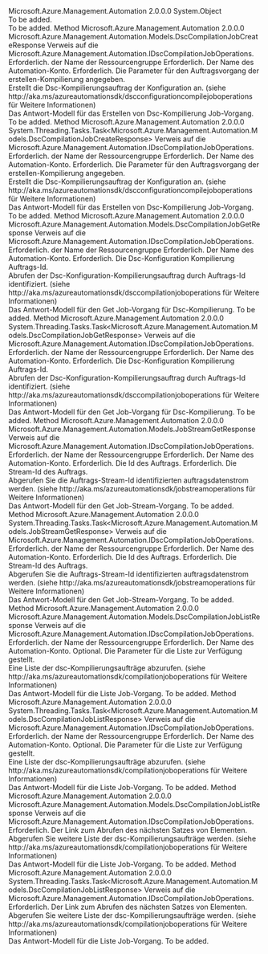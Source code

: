 <Type Name="DscCompilationJobOperationsExtensions" FullName="Microsoft.Azure.Management.Automation.DscCompilationJobOperationsExtensions">
  <TypeSignature Language="C#" Value="public static class DscCompilationJobOperationsExtensions" />
  <TypeSignature Language="ILAsm" Value=".class public auto ansi abstract sealed beforefieldinit DscCompilationJobOperationsExtensions extends System.Object" />
  <TypeSignature Language="DocId" Value="T:Microsoft.Azure.Management.Automation.DscCompilationJobOperationsExtensions" />
  <TypeSignature Language="VB.NET" Value="Public Module DscCompilationJobOperationsExtensions" />
  <TypeSignature Language="F#" Value="type DscCompilationJobOperationsExtensions = class" />
  <AssemblyInfo>
    <AssemblyName>Microsoft.Azure.Management.Automation</AssemblyName>
    <AssemblyVersion>2.0.0.0</AssemblyVersion>
  </AssemblyInfo>
  <Base>
    <BaseTypeName>System.Object</BaseTypeName>
  </Base>
  <Interfaces />
  <Docs>
    <summary>To be added.</summary>
    <remarks>To be added.</remarks>
  </Docs>
  <Members>
    <Member MemberName="Create">
      <MemberSignature Language="C#" Value="public static Microsoft.Azure.Management.Automation.Models.DscCompilationJobCreateResponse Create (this Microsoft.Azure.Management.Automation.IDscCompilationJobOperations operations, string resourceGroupName, string automationAccount, Microsoft.Azure.Management.Automation.Models.DscCompilationJobCreateParameters parameters);" />
      <MemberSignature Language="ILAsm" Value=".method public static hidebysig class Microsoft.Azure.Management.Automation.Models.DscCompilationJobCreateResponse Create(class Microsoft.Azure.Management.Automation.IDscCompilationJobOperations operations, string resourceGroupName, string automationAccount, class Microsoft.Azure.Management.Automation.Models.DscCompilationJobCreateParameters parameters) cil managed" />
      <MemberSignature Language="DocId" Value="M:Microsoft.Azure.Management.Automation.DscCompilationJobOperationsExtensions.Create(Microsoft.Azure.Management.Automation.IDscCompilationJobOperations,System.String,System.String,Microsoft.Azure.Management.Automation.Models.DscCompilationJobCreateParameters)" />
      <MemberSignature Language="VB.NET" Value="&lt;Extension()&gt;&#xA;Public Function Create (operations As IDscCompilationJobOperations, resourceGroupName As String, automationAccount As String, parameters As DscCompilationJobCreateParameters) As DscCompilationJobCreateResponse" />
      <MemberSignature Language="F#" Value="static member Create : Microsoft.Azure.Management.Automation.IDscCompilationJobOperations * string * string * Microsoft.Azure.Management.Automation.Models.DscCompilationJobCreateParameters -&gt; Microsoft.Azure.Management.Automation.Models.DscCompilationJobCreateResponse" Usage="Microsoft.Azure.Management.Automation.DscCompilationJobOperationsExtensions.Create (operations, resourceGroupName, automationAccount, parameters)" />
      <MemberType>Method</MemberType>
      <AssemblyInfo>
        <AssemblyName>Microsoft.Azure.Management.Automation</AssemblyName>
        <AssemblyVersion>2.0.0.0</AssemblyVersion>
      </AssemblyInfo>
      <ReturnValue>
        <ReturnType>Microsoft.Azure.Management.Automation.Models.DscCompilationJobCreateResponse</ReturnType>
      </ReturnValue>
      <Parameters>
        <Parameter Name="operations" Type="Microsoft.Azure.Management.Automation.IDscCompilationJobOperations" RefType="this" />
        <Parameter Name="resourceGroupName" Type="System.String" />
        <Parameter Name="automationAccount" Type="System.String" />
        <Parameter Name="parameters" Type="Microsoft.Azure.Management.Automation.Models.DscCompilationJobCreateParameters" />
      </Parameters>
      <Docs>
        <param name="operations">
            Verweis auf die Microsoft.Azure.Management.Automation.IDscCompilationJobOperations.
            </param>
        <param name="resourceGroupName">
            Erforderlich. der Name der Ressourcengruppe
            </param>
        <param name="automationAccount">
            Erforderlich. Der Name des Automation-Konto.
            </param>
        <param name="parameters">
            Erforderlich. Die Parameter für den Auftragsvorgang der erstellen-Kompilierung angegeben.
            </param>
        <summary>
            Erstellt die Dsc-Kompilierungsauftrag der Konfiguration an.  (siehe http://aka.ms/azureautomationsdk/dscconfigurationcompilejoboperations für Weitere Informationen)
            </summary>
        <returns>
            Das Antwort-Modell für das Erstellen von Dsc-Kompilierung Job-Vorgang.
            </returns>
        <remarks>To be added.</remarks>
      </Docs>
    </Member>
    <Member MemberName="CreateAsync">
      <MemberSignature Language="C#" Value="public static System.Threading.Tasks.Task&lt;Microsoft.Azure.Management.Automation.Models.DscCompilationJobCreateResponse&gt; CreateAsync (this Microsoft.Azure.Management.Automation.IDscCompilationJobOperations operations, string resourceGroupName, string automationAccount, Microsoft.Azure.Management.Automation.Models.DscCompilationJobCreateParameters parameters);" />
      <MemberSignature Language="ILAsm" Value=".method public static hidebysig class System.Threading.Tasks.Task`1&lt;class Microsoft.Azure.Management.Automation.Models.DscCompilationJobCreateResponse&gt; CreateAsync(class Microsoft.Azure.Management.Automation.IDscCompilationJobOperations operations, string resourceGroupName, string automationAccount, class Microsoft.Azure.Management.Automation.Models.DscCompilationJobCreateParameters parameters) cil managed" />
      <MemberSignature Language="DocId" Value="M:Microsoft.Azure.Management.Automation.DscCompilationJobOperationsExtensions.CreateAsync(Microsoft.Azure.Management.Automation.IDscCompilationJobOperations,System.String,System.String,Microsoft.Azure.Management.Automation.Models.DscCompilationJobCreateParameters)" />
      <MemberSignature Language="VB.NET" Value="&lt;Extension()&gt;&#xA;Public Function CreateAsync (operations As IDscCompilationJobOperations, resourceGroupName As String, automationAccount As String, parameters As DscCompilationJobCreateParameters) As Task(Of DscCompilationJobCreateResponse)" />
      <MemberSignature Language="F#" Value="static member CreateAsync : Microsoft.Azure.Management.Automation.IDscCompilationJobOperations * string * string * Microsoft.Azure.Management.Automation.Models.DscCompilationJobCreateParameters -&gt; System.Threading.Tasks.Task&lt;Microsoft.Azure.Management.Automation.Models.DscCompilationJobCreateResponse&gt;" Usage="Microsoft.Azure.Management.Automation.DscCompilationJobOperationsExtensions.CreateAsync (operations, resourceGroupName, automationAccount, parameters)" />
      <MemberType>Method</MemberType>
      <AssemblyInfo>
        <AssemblyName>Microsoft.Azure.Management.Automation</AssemblyName>
        <AssemblyVersion>2.0.0.0</AssemblyVersion>
      </AssemblyInfo>
      <ReturnValue>
        <ReturnType>System.Threading.Tasks.Task&lt;Microsoft.Azure.Management.Automation.Models.DscCompilationJobCreateResponse&gt;</ReturnType>
      </ReturnValue>
      <Parameters>
        <Parameter Name="operations" Type="Microsoft.Azure.Management.Automation.IDscCompilationJobOperations" RefType="this" />
        <Parameter Name="resourceGroupName" Type="System.String" />
        <Parameter Name="automationAccount" Type="System.String" />
        <Parameter Name="parameters" Type="Microsoft.Azure.Management.Automation.Models.DscCompilationJobCreateParameters" />
      </Parameters>
      <Docs>
        <param name="operations">
            Verweis auf die Microsoft.Azure.Management.Automation.IDscCompilationJobOperations.
            </param>
        <param name="resourceGroupName">
            Erforderlich. der Name der Ressourcengruppe
            </param>
        <param name="automationAccount">
            Erforderlich. Der Name des Automation-Konto.
            </param>
        <param name="parameters">
            Erforderlich. Die Parameter für den Auftragsvorgang der erstellen-Kompilierung angegeben.
            </param>
        <summary>
            Erstellt die Dsc-Kompilierungsauftrag der Konfiguration an.  (siehe http://aka.ms/azureautomationsdk/dscconfigurationcompilejoboperations für Weitere Informationen)
            </summary>
        <returns>
            Das Antwort-Modell für das Erstellen von Dsc-Kompilierung Job-Vorgang.
            </returns>
        <remarks>To be added.</remarks>
      </Docs>
    </Member>
    <Member MemberName="Get">
      <MemberSignature Language="C#" Value="public static Microsoft.Azure.Management.Automation.Models.DscCompilationJobGetResponse Get (this Microsoft.Azure.Management.Automation.IDscCompilationJobOperations operations, string resourceGroupName, string automationAccount, Guid jobId);" />
      <MemberSignature Language="ILAsm" Value=".method public static hidebysig class Microsoft.Azure.Management.Automation.Models.DscCompilationJobGetResponse Get(class Microsoft.Azure.Management.Automation.IDscCompilationJobOperations operations, string resourceGroupName, string automationAccount, valuetype System.Guid jobId) cil managed" />
      <MemberSignature Language="DocId" Value="M:Microsoft.Azure.Management.Automation.DscCompilationJobOperationsExtensions.Get(Microsoft.Azure.Management.Automation.IDscCompilationJobOperations,System.String,System.String,System.Guid)" />
      <MemberSignature Language="VB.NET" Value="&lt;Extension()&gt;&#xA;Public Function Get (operations As IDscCompilationJobOperations, resourceGroupName As String, automationAccount As String, jobId As Guid) As DscCompilationJobGetResponse" />
      <MemberSignature Language="F#" Value="static member Get : Microsoft.Azure.Management.Automation.IDscCompilationJobOperations * string * string * Guid -&gt; Microsoft.Azure.Management.Automation.Models.DscCompilationJobGetResponse" Usage="Microsoft.Azure.Management.Automation.DscCompilationJobOperationsExtensions.Get (operations, resourceGroupName, automationAccount, jobId)" />
      <MemberType>Method</MemberType>
      <AssemblyInfo>
        <AssemblyName>Microsoft.Azure.Management.Automation</AssemblyName>
        <AssemblyVersion>2.0.0.0</AssemblyVersion>
      </AssemblyInfo>
      <ReturnValue>
        <ReturnType>Microsoft.Azure.Management.Automation.Models.DscCompilationJobGetResponse</ReturnType>
      </ReturnValue>
      <Parameters>
        <Parameter Name="operations" Type="Microsoft.Azure.Management.Automation.IDscCompilationJobOperations" RefType="this" />
        <Parameter Name="resourceGroupName" Type="System.String" />
        <Parameter Name="automationAccount" Type="System.String" />
        <Parameter Name="jobId" Type="System.Guid" />
      </Parameters>
      <Docs>
        <param name="operations">
            Verweis auf die Microsoft.Azure.Management.Automation.IDscCompilationJobOperations.
            </param>
        <param name="resourceGroupName">
            Erforderlich. der Name der Ressourcengruppe
            </param>
        <param name="automationAccount">
            Erforderlich. Der Name des Automation-Konto.
            </param>
        <param name="jobId">
            Erforderlich. Die Dsc-Konfiguration Kompilierung Auftrags-Id.
            </param>
        <summary>
            Abrufen der Dsc-Konfiguration-Kompilierungsauftrag durch Auftrags-Id identifiziert.  (siehe http://aka.ms/azureautomationsdk/dsccompilationjoboperations für Weitere Informationen)
            </summary>
        <returns>
            Das Antwort-Modell für den Get Job-Vorgang für Dsc-Kompilierung.
            </returns>
        <remarks>To be added.</remarks>
      </Docs>
    </Member>
    <Member MemberName="GetAsync">
      <MemberSignature Language="C#" Value="public static System.Threading.Tasks.Task&lt;Microsoft.Azure.Management.Automation.Models.DscCompilationJobGetResponse&gt; GetAsync (this Microsoft.Azure.Management.Automation.IDscCompilationJobOperations operations, string resourceGroupName, string automationAccount, Guid jobId);" />
      <MemberSignature Language="ILAsm" Value=".method public static hidebysig class System.Threading.Tasks.Task`1&lt;class Microsoft.Azure.Management.Automation.Models.DscCompilationJobGetResponse&gt; GetAsync(class Microsoft.Azure.Management.Automation.IDscCompilationJobOperations operations, string resourceGroupName, string automationAccount, valuetype System.Guid jobId) cil managed" />
      <MemberSignature Language="DocId" Value="M:Microsoft.Azure.Management.Automation.DscCompilationJobOperationsExtensions.GetAsync(Microsoft.Azure.Management.Automation.IDscCompilationJobOperations,System.String,System.String,System.Guid)" />
      <MemberSignature Language="VB.NET" Value="&lt;Extension()&gt;&#xA;Public Function GetAsync (operations As IDscCompilationJobOperations, resourceGroupName As String, automationAccount As String, jobId As Guid) As Task(Of DscCompilationJobGetResponse)" />
      <MemberSignature Language="F#" Value="static member GetAsync : Microsoft.Azure.Management.Automation.IDscCompilationJobOperations * string * string * Guid -&gt; System.Threading.Tasks.Task&lt;Microsoft.Azure.Management.Automation.Models.DscCompilationJobGetResponse&gt;" Usage="Microsoft.Azure.Management.Automation.DscCompilationJobOperationsExtensions.GetAsync (operations, resourceGroupName, automationAccount, jobId)" />
      <MemberType>Method</MemberType>
      <AssemblyInfo>
        <AssemblyName>Microsoft.Azure.Management.Automation</AssemblyName>
        <AssemblyVersion>2.0.0.0</AssemblyVersion>
      </AssemblyInfo>
      <ReturnValue>
        <ReturnType>System.Threading.Tasks.Task&lt;Microsoft.Azure.Management.Automation.Models.DscCompilationJobGetResponse&gt;</ReturnType>
      </ReturnValue>
      <Parameters>
        <Parameter Name="operations" Type="Microsoft.Azure.Management.Automation.IDscCompilationJobOperations" RefType="this" />
        <Parameter Name="resourceGroupName" Type="System.String" />
        <Parameter Name="automationAccount" Type="System.String" />
        <Parameter Name="jobId" Type="System.Guid" />
      </Parameters>
      <Docs>
        <param name="operations">
            Verweis auf die Microsoft.Azure.Management.Automation.IDscCompilationJobOperations.
            </param>
        <param name="resourceGroupName">
            Erforderlich. der Name der Ressourcengruppe
            </param>
        <param name="automationAccount">
            Erforderlich. Der Name des Automation-Konto.
            </param>
        <param name="jobId">
            Erforderlich. Die Dsc-Konfiguration Kompilierung Auftrags-Id.
            </param>
        <summary>
            Abrufen der Dsc-Konfiguration-Kompilierungsauftrag durch Auftrags-Id identifiziert.  (siehe http://aka.ms/azureautomationsdk/dsccompilationjoboperations für Weitere Informationen)
            </summary>
        <returns>
            Das Antwort-Modell für den Get Job-Vorgang für Dsc-Kompilierung.
            </returns>
        <remarks>To be added.</remarks>
      </Docs>
    </Member>
    <Member MemberName="GetOutput">
      <MemberSignature Language="C#" Value="public static Microsoft.Azure.Management.Automation.Models.JobStreamGetResponse GetOutput (this Microsoft.Azure.Management.Automation.IDscCompilationJobOperations operations, string resourceGroupName, string automationAccount, Guid jobId, string jobStreamId);" />
      <MemberSignature Language="ILAsm" Value=".method public static hidebysig class Microsoft.Azure.Management.Automation.Models.JobStreamGetResponse GetOutput(class Microsoft.Azure.Management.Automation.IDscCompilationJobOperations operations, string resourceGroupName, string automationAccount, valuetype System.Guid jobId, string jobStreamId) cil managed" />
      <MemberSignature Language="DocId" Value="M:Microsoft.Azure.Management.Automation.DscCompilationJobOperationsExtensions.GetOutput(Microsoft.Azure.Management.Automation.IDscCompilationJobOperations,System.String,System.String,System.Guid,System.String)" />
      <MemberSignature Language="VB.NET" Value="&lt;Extension()&gt;&#xA;Public Function GetOutput (operations As IDscCompilationJobOperations, resourceGroupName As String, automationAccount As String, jobId As Guid, jobStreamId As String) As JobStreamGetResponse" />
      <MemberSignature Language="F#" Value="static member GetOutput : Microsoft.Azure.Management.Automation.IDscCompilationJobOperations * string * string * Guid * string -&gt; Microsoft.Azure.Management.Automation.Models.JobStreamGetResponse" Usage="Microsoft.Azure.Management.Automation.DscCompilationJobOperationsExtensions.GetOutput (operations, resourceGroupName, automationAccount, jobId, jobStreamId)" />
      <MemberType>Method</MemberType>
      <AssemblyInfo>
        <AssemblyName>Microsoft.Azure.Management.Automation</AssemblyName>
        <AssemblyVersion>2.0.0.0</AssemblyVersion>
      </AssemblyInfo>
      <ReturnValue>
        <ReturnType>Microsoft.Azure.Management.Automation.Models.JobStreamGetResponse</ReturnType>
      </ReturnValue>
      <Parameters>
        <Parameter Name="operations" Type="Microsoft.Azure.Management.Automation.IDscCompilationJobOperations" RefType="this" />
        <Parameter Name="resourceGroupName" Type="System.String" />
        <Parameter Name="automationAccount" Type="System.String" />
        <Parameter Name="jobId" Type="System.Guid" />
        <Parameter Name="jobStreamId" Type="System.String" />
      </Parameters>
      <Docs>
        <param name="operations">
            Verweis auf die Microsoft.Azure.Management.Automation.IDscCompilationJobOperations.
            </param>
        <param name="resourceGroupName">
            Erforderlich. der Name der Ressourcengruppe
            </param>
        <param name="automationAccount">
            Erforderlich. Der Name des Automation-Konto.
            </param>
        <param name="jobId">
            Erforderlich. Die Id des Auftrags.
            </param>
        <param name="jobStreamId">
            Erforderlich. Die Stream-Id des Auftrags.
            </param>
        <summary>
            Abgerufen Sie die Auftrags-Stream-Id identifizierten auftragsdatenstrom werden.  (siehe http://aka.ms/azureautomationsdk/jobstreamoperations für Weitere Informationen)
            </summary>
        <returns>
            Das Antwort-Modell für den Get Job-Stream-Vorgang.
            </returns>
        <remarks>To be added.</remarks>
      </Docs>
    </Member>
    <Member MemberName="GetOutputAsync">
      <MemberSignature Language="C#" Value="public static System.Threading.Tasks.Task&lt;Microsoft.Azure.Management.Automation.Models.JobStreamGetResponse&gt; GetOutputAsync (this Microsoft.Azure.Management.Automation.IDscCompilationJobOperations operations, string resourceGroupName, string automationAccount, Guid jobId, string jobStreamId);" />
      <MemberSignature Language="ILAsm" Value=".method public static hidebysig class System.Threading.Tasks.Task`1&lt;class Microsoft.Azure.Management.Automation.Models.JobStreamGetResponse&gt; GetOutputAsync(class Microsoft.Azure.Management.Automation.IDscCompilationJobOperations operations, string resourceGroupName, string automationAccount, valuetype System.Guid jobId, string jobStreamId) cil managed" />
      <MemberSignature Language="DocId" Value="M:Microsoft.Azure.Management.Automation.DscCompilationJobOperationsExtensions.GetOutputAsync(Microsoft.Azure.Management.Automation.IDscCompilationJobOperations,System.String,System.String,System.Guid,System.String)" />
      <MemberSignature Language="VB.NET" Value="&lt;Extension()&gt;&#xA;Public Function GetOutputAsync (operations As IDscCompilationJobOperations, resourceGroupName As String, automationAccount As String, jobId As Guid, jobStreamId As String) As Task(Of JobStreamGetResponse)" />
      <MemberSignature Language="F#" Value="static member GetOutputAsync : Microsoft.Azure.Management.Automation.IDscCompilationJobOperations * string * string * Guid * string -&gt; System.Threading.Tasks.Task&lt;Microsoft.Azure.Management.Automation.Models.JobStreamGetResponse&gt;" Usage="Microsoft.Azure.Management.Automation.DscCompilationJobOperationsExtensions.GetOutputAsync (operations, resourceGroupName, automationAccount, jobId, jobStreamId)" />
      <MemberType>Method</MemberType>
      <AssemblyInfo>
        <AssemblyName>Microsoft.Azure.Management.Automation</AssemblyName>
        <AssemblyVersion>2.0.0.0</AssemblyVersion>
      </AssemblyInfo>
      <ReturnValue>
        <ReturnType>System.Threading.Tasks.Task&lt;Microsoft.Azure.Management.Automation.Models.JobStreamGetResponse&gt;</ReturnType>
      </ReturnValue>
      <Parameters>
        <Parameter Name="operations" Type="Microsoft.Azure.Management.Automation.IDscCompilationJobOperations" RefType="this" />
        <Parameter Name="resourceGroupName" Type="System.String" />
        <Parameter Name="automationAccount" Type="System.String" />
        <Parameter Name="jobId" Type="System.Guid" />
        <Parameter Name="jobStreamId" Type="System.String" />
      </Parameters>
      <Docs>
        <param name="operations">
            Verweis auf die Microsoft.Azure.Management.Automation.IDscCompilationJobOperations.
            </param>
        <param name="resourceGroupName">
            Erforderlich. der Name der Ressourcengruppe
            </param>
        <param name="automationAccount">
            Erforderlich. Der Name des Automation-Konto.
            </param>
        <param name="jobId">
            Erforderlich. Die Id des Auftrags.
            </param>
        <param name="jobStreamId">
            Erforderlich. Die Stream-Id des Auftrags.
            </param>
        <summary>
            Abgerufen Sie die Auftrags-Stream-Id identifizierten auftragsdatenstrom werden.  (siehe http://aka.ms/azureautomationsdk/jobstreamoperations für Weitere Informationen)
            </summary>
        <returns>
            Das Antwort-Modell für den Get Job-Stream-Vorgang.
            </returns>
        <remarks>To be added.</remarks>
      </Docs>
    </Member>
    <Member MemberName="List">
      <MemberSignature Language="C#" Value="public static Microsoft.Azure.Management.Automation.Models.DscCompilationJobListResponse List (this Microsoft.Azure.Management.Automation.IDscCompilationJobOperations operations, string resourceGroupName, string automationAccount, Microsoft.Azure.Management.Automation.Models.DscCompilationJobListParameters parameters);" />
      <MemberSignature Language="ILAsm" Value=".method public static hidebysig class Microsoft.Azure.Management.Automation.Models.DscCompilationJobListResponse List(class Microsoft.Azure.Management.Automation.IDscCompilationJobOperations operations, string resourceGroupName, string automationAccount, class Microsoft.Azure.Management.Automation.Models.DscCompilationJobListParameters parameters) cil managed" />
      <MemberSignature Language="DocId" Value="M:Microsoft.Azure.Management.Automation.DscCompilationJobOperationsExtensions.List(Microsoft.Azure.Management.Automation.IDscCompilationJobOperations,System.String,System.String,Microsoft.Azure.Management.Automation.Models.DscCompilationJobListParameters)" />
      <MemberSignature Language="VB.NET" Value="&lt;Extension()&gt;&#xA;Public Function List (operations As IDscCompilationJobOperations, resourceGroupName As String, automationAccount As String, parameters As DscCompilationJobListParameters) As DscCompilationJobListResponse" />
      <MemberSignature Language="F#" Value="static member List : Microsoft.Azure.Management.Automation.IDscCompilationJobOperations * string * string * Microsoft.Azure.Management.Automation.Models.DscCompilationJobListParameters -&gt; Microsoft.Azure.Management.Automation.Models.DscCompilationJobListResponse" Usage="Microsoft.Azure.Management.Automation.DscCompilationJobOperationsExtensions.List (operations, resourceGroupName, automationAccount, parameters)" />
      <MemberType>Method</MemberType>
      <AssemblyInfo>
        <AssemblyName>Microsoft.Azure.Management.Automation</AssemblyName>
        <AssemblyVersion>2.0.0.0</AssemblyVersion>
      </AssemblyInfo>
      <ReturnValue>
        <ReturnType>Microsoft.Azure.Management.Automation.Models.DscCompilationJobListResponse</ReturnType>
      </ReturnValue>
      <Parameters>
        <Parameter Name="operations" Type="Microsoft.Azure.Management.Automation.IDscCompilationJobOperations" RefType="this" />
        <Parameter Name="resourceGroupName" Type="System.String" />
        <Parameter Name="automationAccount" Type="System.String" />
        <Parameter Name="parameters" Type="Microsoft.Azure.Management.Automation.Models.DscCompilationJobListParameters" />
      </Parameters>
      <Docs>
        <param name="operations">
            Verweis auf die Microsoft.Azure.Management.Automation.IDscCompilationJobOperations.
            </param>
        <param name="resourceGroupName">
            Erforderlich. der Name der Ressourcengruppe
            </param>
        <param name="automationAccount">
            Erforderlich. Der Name des Automation-Konto.
            </param>
        <param name="parameters">
            Optional. Die Parameter für die Liste zur Verfügung gestellt.
            </param>
        <summary>
            Eine Liste der dsc-Kompilierungsaufträge abzurufen.  (siehe http://aka.ms/azureautomationsdk/compilationjoboperations für Weitere Informationen)
            </summary>
        <returns>
            Das Antwort-Modell für die Liste Job-Vorgang.
            </returns>
        <remarks>To be added.</remarks>
      </Docs>
    </Member>
    <Member MemberName="ListAsync">
      <MemberSignature Language="C#" Value="public static System.Threading.Tasks.Task&lt;Microsoft.Azure.Management.Automation.Models.DscCompilationJobListResponse&gt; ListAsync (this Microsoft.Azure.Management.Automation.IDscCompilationJobOperations operations, string resourceGroupName, string automationAccount, Microsoft.Azure.Management.Automation.Models.DscCompilationJobListParameters parameters);" />
      <MemberSignature Language="ILAsm" Value=".method public static hidebysig class System.Threading.Tasks.Task`1&lt;class Microsoft.Azure.Management.Automation.Models.DscCompilationJobListResponse&gt; ListAsync(class Microsoft.Azure.Management.Automation.IDscCompilationJobOperations operations, string resourceGroupName, string automationAccount, class Microsoft.Azure.Management.Automation.Models.DscCompilationJobListParameters parameters) cil managed" />
      <MemberSignature Language="DocId" Value="M:Microsoft.Azure.Management.Automation.DscCompilationJobOperationsExtensions.ListAsync(Microsoft.Azure.Management.Automation.IDscCompilationJobOperations,System.String,System.String,Microsoft.Azure.Management.Automation.Models.DscCompilationJobListParameters)" />
      <MemberSignature Language="VB.NET" Value="&lt;Extension()&gt;&#xA;Public Function ListAsync (operations As IDscCompilationJobOperations, resourceGroupName As String, automationAccount As String, parameters As DscCompilationJobListParameters) As Task(Of DscCompilationJobListResponse)" />
      <MemberSignature Language="F#" Value="static member ListAsync : Microsoft.Azure.Management.Automation.IDscCompilationJobOperations * string * string * Microsoft.Azure.Management.Automation.Models.DscCompilationJobListParameters -&gt; System.Threading.Tasks.Task&lt;Microsoft.Azure.Management.Automation.Models.DscCompilationJobListResponse&gt;" Usage="Microsoft.Azure.Management.Automation.DscCompilationJobOperationsExtensions.ListAsync (operations, resourceGroupName, automationAccount, parameters)" />
      <MemberType>Method</MemberType>
      <AssemblyInfo>
        <AssemblyName>Microsoft.Azure.Management.Automation</AssemblyName>
        <AssemblyVersion>2.0.0.0</AssemblyVersion>
      </AssemblyInfo>
      <ReturnValue>
        <ReturnType>System.Threading.Tasks.Task&lt;Microsoft.Azure.Management.Automation.Models.DscCompilationJobListResponse&gt;</ReturnType>
      </ReturnValue>
      <Parameters>
        <Parameter Name="operations" Type="Microsoft.Azure.Management.Automation.IDscCompilationJobOperations" RefType="this" />
        <Parameter Name="resourceGroupName" Type="System.String" />
        <Parameter Name="automationAccount" Type="System.String" />
        <Parameter Name="parameters" Type="Microsoft.Azure.Management.Automation.Models.DscCompilationJobListParameters" />
      </Parameters>
      <Docs>
        <param name="operations">
            Verweis auf die Microsoft.Azure.Management.Automation.IDscCompilationJobOperations.
            </param>
        <param name="resourceGroupName">
            Erforderlich. der Name der Ressourcengruppe
            </param>
        <param name="automationAccount">
            Erforderlich. Der Name des Automation-Konto.
            </param>
        <param name="parameters">
            Optional. Die Parameter für die Liste zur Verfügung gestellt.
            </param>
        <summary>
            Eine Liste der dsc-Kompilierungsaufträge abzurufen.  (siehe http://aka.ms/azureautomationsdk/compilationjoboperations für Weitere Informationen)
            </summary>
        <returns>
            Das Antwort-Modell für die Liste Job-Vorgang.
            </returns>
        <remarks>To be added.</remarks>
      </Docs>
    </Member>
    <Member MemberName="ListNext">
      <MemberSignature Language="C#" Value="public static Microsoft.Azure.Management.Automation.Models.DscCompilationJobListResponse ListNext (this Microsoft.Azure.Management.Automation.IDscCompilationJobOperations operations, string nextLink);" />
      <MemberSignature Language="ILAsm" Value=".method public static hidebysig class Microsoft.Azure.Management.Automation.Models.DscCompilationJobListResponse ListNext(class Microsoft.Azure.Management.Automation.IDscCompilationJobOperations operations, string nextLink) cil managed" />
      <MemberSignature Language="DocId" Value="M:Microsoft.Azure.Management.Automation.DscCompilationJobOperationsExtensions.ListNext(Microsoft.Azure.Management.Automation.IDscCompilationJobOperations,System.String)" />
      <MemberSignature Language="VB.NET" Value="&lt;Extension()&gt;&#xA;Public Function ListNext (operations As IDscCompilationJobOperations, nextLink As String) As DscCompilationJobListResponse" />
      <MemberSignature Language="F#" Value="static member ListNext : Microsoft.Azure.Management.Automation.IDscCompilationJobOperations * string -&gt; Microsoft.Azure.Management.Automation.Models.DscCompilationJobListResponse" Usage="Microsoft.Azure.Management.Automation.DscCompilationJobOperationsExtensions.ListNext (operations, nextLink)" />
      <MemberType>Method</MemberType>
      <AssemblyInfo>
        <AssemblyName>Microsoft.Azure.Management.Automation</AssemblyName>
        <AssemblyVersion>2.0.0.0</AssemblyVersion>
      </AssemblyInfo>
      <ReturnValue>
        <ReturnType>Microsoft.Azure.Management.Automation.Models.DscCompilationJobListResponse</ReturnType>
      </ReturnValue>
      <Parameters>
        <Parameter Name="operations" Type="Microsoft.Azure.Management.Automation.IDscCompilationJobOperations" RefType="this" />
        <Parameter Name="nextLink" Type="System.String" />
      </Parameters>
      <Docs>
        <param name="operations">
            Verweis auf die Microsoft.Azure.Management.Automation.IDscCompilationJobOperations.
            </param>
        <param name="nextLink">
            Erforderlich. Der Link zum Abrufen des nächsten Satzes von Elementen.
            </param>
        <summary>
            Abgerufen Sie weitere Liste der dsc-Kompilierungsaufträge werden.  (siehe http://aka.ms/azureautomationsdk/compilationjoboperations für Weitere Informationen)
            </summary>
        <returns>
            Das Antwort-Modell für die Liste Job-Vorgang.
            </returns>
        <remarks>To be added.</remarks>
      </Docs>
    </Member>
    <Member MemberName="ListNextAsync">
      <MemberSignature Language="C#" Value="public static System.Threading.Tasks.Task&lt;Microsoft.Azure.Management.Automation.Models.DscCompilationJobListResponse&gt; ListNextAsync (this Microsoft.Azure.Management.Automation.IDscCompilationJobOperations operations, string nextLink);" />
      <MemberSignature Language="ILAsm" Value=".method public static hidebysig class System.Threading.Tasks.Task`1&lt;class Microsoft.Azure.Management.Automation.Models.DscCompilationJobListResponse&gt; ListNextAsync(class Microsoft.Azure.Management.Automation.IDscCompilationJobOperations operations, string nextLink) cil managed" />
      <MemberSignature Language="DocId" Value="M:Microsoft.Azure.Management.Automation.DscCompilationJobOperationsExtensions.ListNextAsync(Microsoft.Azure.Management.Automation.IDscCompilationJobOperations,System.String)" />
      <MemberSignature Language="VB.NET" Value="&lt;Extension()&gt;&#xA;Public Function ListNextAsync (operations As IDscCompilationJobOperations, nextLink As String) As Task(Of DscCompilationJobListResponse)" />
      <MemberSignature Language="F#" Value="static member ListNextAsync : Microsoft.Azure.Management.Automation.IDscCompilationJobOperations * string -&gt; System.Threading.Tasks.Task&lt;Microsoft.Azure.Management.Automation.Models.DscCompilationJobListResponse&gt;" Usage="Microsoft.Azure.Management.Automation.DscCompilationJobOperationsExtensions.ListNextAsync (operations, nextLink)" />
      <MemberType>Method</MemberType>
      <AssemblyInfo>
        <AssemblyName>Microsoft.Azure.Management.Automation</AssemblyName>
        <AssemblyVersion>2.0.0.0</AssemblyVersion>
      </AssemblyInfo>
      <ReturnValue>
        <ReturnType>System.Threading.Tasks.Task&lt;Microsoft.Azure.Management.Automation.Models.DscCompilationJobListResponse&gt;</ReturnType>
      </ReturnValue>
      <Parameters>
        <Parameter Name="operations" Type="Microsoft.Azure.Management.Automation.IDscCompilationJobOperations" RefType="this" />
        <Parameter Name="nextLink" Type="System.String" />
      </Parameters>
      <Docs>
        <param name="operations">
            Verweis auf die Microsoft.Azure.Management.Automation.IDscCompilationJobOperations.
            </param>
        <param name="nextLink">
            Erforderlich. Der Link zum Abrufen des nächsten Satzes von Elementen.
            </param>
        <summary>
            Abgerufen Sie weitere Liste der dsc-Kompilierungsaufträge werden.  (siehe http://aka.ms/azureautomationsdk/compilationjoboperations für Weitere Informationen)
            </summary>
        <returns>
            Das Antwort-Modell für die Liste Job-Vorgang.
            </returns>
        <remarks>To be added.</remarks>
      </Docs>
    </Member>
  </Members>
</Type>